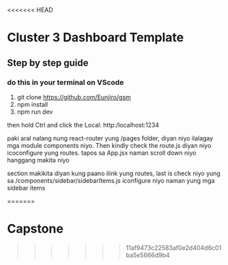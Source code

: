 <<<<<<< HEAD
# Cluster 3 Dashboard Template

## Step by step guide
### do this in your terminal on VScode
1. git clone https://github.com/Eunjiro/gsm
2. npm install
3. npm run dev
   
then hold Ctrl and click the Local: http:/localhost:1234

paki aral nalang nung react-router
yung /pages folder, diyan niyo ilalagay mga module components niyo.
Then kindly check the route.js diyan niyo icoconfigure yung routes.
tapos sa App.jsx naman scroll down niyo hanggang makita niyo <main> section
makikita diyan kung paano ilink yung routes, last is check niyo yung sa /components/sidebar/sidebarItems.js
iconfigure niyo naman yung mga sidebar items


=======
# Capstone
>>>>>>> 11af9473c22583af0e2d404d6c01ba5e5666d9b4
